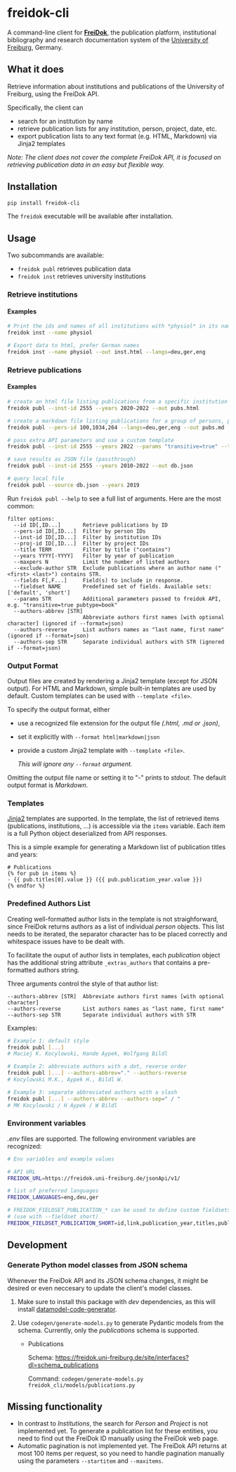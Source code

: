 # freidok-cli

A command-line client for
**[FreiDok](https://freidok.uni-freiburg.de/)**, 
the publication platform, institutional bibliography and research documentation 
system of the [University of Freiburg](https://www.uni-freiburg.de), Germany. 

## What it does

Retrieve information about institutions and publications of the University of 
Freiburg, using the FreiDok API. 

Specifically, the client can
  - search for an institution by name
  - retrieve publication lists for any institution, person, project, date, etc.
  - export publication lists to any text format (e.g. HTML, Markdown) via Jinja2 
    templates 

_Note: The client does not cover the complete FreiDok API, it is focused on 
retrieving publication data in an easy but flexible way._

## Installation

```bash
pip install freidok-cli
```

The ```freidok``` executable will be available after installation. 

## Usage

Two subcommands are available:

  - `freidok publ` retrieves publication data
  - `freidok inst` retrieves university institutions

### Retrieve institutions

#### Examples

```bash
# Print the ids and names of all institutions with *physiol* in its name
freidok inst --name physiol

# Export data to html, prefer German names
freidok inst --name physiol --out inst.html --langs=deu,ger,eng
```

### Retrieve publications

#### Examples

```bash
# create an html file listing publications from a specific institution
freidok publ --inst-id 2555 --years 2020-2022 --out pubs.html

# create a markdown file listing publications for a group of persons, prefer German titles
freidok publ --pers-id 100,1034,264 --langs=deu,ger,eng --out pubs.md

# pass extra API parameters and use a custom template
freidok publ --inst-id 2555 --years 2022 --params "transitive=true" --template my_publist.jinja2.html

# save results as JSON file (passthrough)
freidok publ --inst-id 2555 --years 2010-2022 --out db.json

# query local file
freidok publ --source db.json --years 2019
```

Run `freidok publ --help` to see a full list of arguments.
Here are the most common:

```
filter options:
  --id ID[,ID...]       Retrieve publications by ID
  --pers-id ID[,ID...]  Filter by person IDs
  --inst-id ID[,ID...]  Filter by institution IDs
  --proj-id ID[,ID...]  Filter by project IDs
  --title TERM          Filter by title ("contains")
  --years YYYY[-YYYY]   Filter by year of publication
  --maxpers N           Limit the number of listed authors
  --exclude-author STR  Exclude publications where an author name ("<first> <last>") contains STR.
  --fields F[,F...]     Field(s) to include in response. 
  --fieldset NAME       Predefined set of fields. Available sets: ['default', 'short']
  --params STR          Additional parameters passed to freidok API, e.g. "transitive=true pubtype=book"
  --authors-abbrev [STR]
                        Abbreviate authors first names [with optional character] (ignored if --format=json)
  --authors-reverse     List authors names as "last name, first name" (ignored if --format=json)
  --authors-sep STR     Separate individual authors with STR (ignored if --format=json)
```

### Output Format

Output files are created by rendering a Jinja2 template 
(except for JSON output). For HTML and Markdown, simple built-in templates 
are used by default. Custom templates can be used with `--template <file>`. 

To specify the output format, either 

  - use a recognized file extension for the output file _(.html, .md or .json)_,
 
  - set it explicitly with `--format html|markdown|json`

  - provide a custom Jinja2 template with `--template <file>`.
   
    _This will ignore any `--format` argument._

Omitting the output file name or setting it to "-" prints to _stdout_.
The default output format is _Markdown_.


### Templates

[Jinja2](https://palletsprojects.com/p/jinja/) templates are supported.
In the template, the list of retrieved items (publications, institutions, ...) 
is accessible via the ```items``` variable. Each item is a full
Python object deserialized from API responses.

This is a simple example for generating a Markdown list of publication titles 
and years: 

```jinja
# Publications
{% for pub in items %}
- {{ pub.titles[0].value }} ({{ pub.publication_year.value }})
{% endfor %}
```

### Predefined Authors List

Creating well-formatted author lists in the template is not straighforward, 
since FreiDok returns authors as a list of individual _person_ objects. 
This list needs to be iterated, the separator character has to be placed 
correctly and whitespace issues have to be dealt with.

To facilitate the ouput of author lists in templates, each _publication_ 
object has the additional string attribute ```_extras_authors``` that 
contains a pre-formatted authors string.

Three arguments control the style of that author list:
```
--authors-abbrev [STR]  Abbreviate authors first names [with optional character]
--authors-reverse       List authors names as "last name, first name"
--authors-sep STR       Separate individual authors with STR
```

Examples:
```bash
# Example 1: default style
freidok publ [...]
# Maciej K. Kocylowski, Hande Aypek, Wolfgang Bildl

# Example 2: abbreviate authors with a dot, reverse order
freidok publ [...] --authors-abbrev="." --authors-reverse
# Kocylowski M.K., Aypek H., Bildl W.

# Example 3: separate abbreviated authors with a slash
freidok publ [...] --authors-abbrev --authors-sep=" / " 
# MK Kocylowski / H Aypek / W Bildl
```



### Environment variables

*.env* files are supported. The following environment variables are recognized: 

```bash
# Env variables and example values

# API URL
FREIDOK_URL=https://freidok.uni-freiburg.de/jsonApi/v1/

# list of preferred languages
FREIDOK_LANGUAGES=eng,deu,ger

# FREIDOK_FIELDSET_PUBLICATION_* can be used to define custom fieldsets
# (use with --fieldset short)
FREIDOK_FIELDSET_PUBLICATION_SHORT=id,link,publication_year,titles,publisher,persons,persons_stat
```

## Development

### Generate Python model classes from JSON schema

Whenever the FreiDok API and its JSON schema changes, it might be desired or 
even neccesary to update the client's model classes.

1. Make sure to install this package with *dev* dependencies, as this will install
   [datamodel-code-generator](https://github.com/koxudaxi/datamodel-code-generator).

2. Use `codegen/generate-models.py` to generate Pydantic models from the schema. 
   Currently, only the *publications* schema is supported.

    - Publications
    
      Schema: https://freidok.uni-freiburg.de/site/interfaces?dl=schema_publications

      Command: `codegen/generate-models.py freidok_cli/models/publications.py`


## Missing functionality

  - In contrast to _Institutions_, the search for _Person_ and _Project_ is not 
    implemented yet. To generate a publication list for these entities, you 
    need to find out the FreiDok ID manually using the FreiDok web page.
  - Automatic pagination is not implemented yet. The FreiDok API returns at most 
    100 items per request, so you need to handle pagination manually using the
    parameters `--startitem` and  `--maxitems`. 
